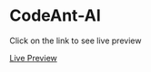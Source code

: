 # CodeAnt-AI
Click on the link to see live preview 

[Live Preview](https://sudip-santra.github.io/CodeAnt-AI/)

